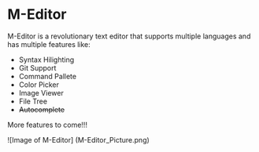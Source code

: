 # M-Editor

M-Editor is a revolutionary text editor that supports multiple languages and has multiple features like:

* Syntax Hilighting
* Git Support
* Command Pallete
* Color Picker
* Image Viewer
* File Tree
* ~~Autocomplete~~

More features to come!!!

![Image of M-Editor]
(M-Editor_Picture.png)